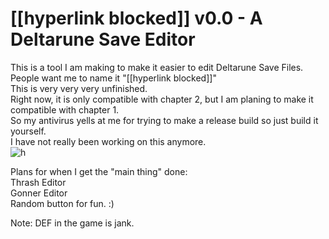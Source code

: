 # [[hyperlink blocked]] v0.0 - A Deltarune Save Editor 



This is a tool I am making to make it easier to edit Deltarune Save Files. <br>
People want me to name it "[[hyperlink blocked]]" <br>
This is very very very unfinished.<br>
Right now, it is only compatible with chapter 2, but I am planing to make it compatible with chapter 1.<br>
So my antivirus yells at me for trying to make a release build so just build it yourself.<br>
I have not really been working on this anymore. <br>
![h](https://media.discordapp.net/attachments/651594227418923008/895133181605478420/thing.PNG "The tool.")


Plans for when I get the "main thing" done:<br>
Thrash Editor<br>
Gonner Editor<br>
Random button for fun. :)<br>

Note: DEF in the game is jank.
